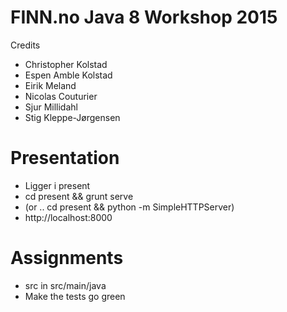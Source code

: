 FINN.no Java 8 Workshop 2015
============================

Credits
- Christopher Kolstad
- Espen Amble Kolstad
- Eirik Meland
- Nicolas Couturier
- Sjur Millidahl
- Stig Kleppe-Jørgensen

Presentation
============

- Ligger i present
- cd present && grunt serve
- (or .. cd present && python -m SimpleHTTPServer)
- http://localhost:8000


Assignments
===========

- src in src/main/java
- Make the tests go green
